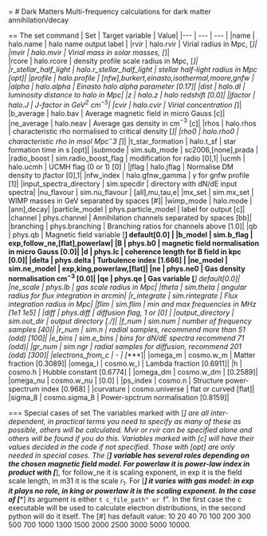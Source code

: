 = # Dark Matters
Multi-frequency calculations for dark matter annihilation/decay

== The set command
| Set | Target variable | Value|
|--- | --- | --- |
|name | halo.name | halo name output label |
|rvir | halo.rvir | Virial radius in Mpc, [*]|
|mvir | halo.mvir | Virial mass in solar masses, [*]|			
|rcore | halo.rcore | density profile scale radius in Mpc, [*]|
|r_stellar_half_light | halo.r_stellar_half_light | stellar half-light radius in Mpc [opt]|
|profile | halo.profile | [nfw],burkert,einasto,isothermal,moore,gnfw |
|alpha | halo.alpha | Einasto halo alpha parameter [0.17]|
|dist | halo.dl | luminosity distance to halo in Mpc|
|z | halo.z | halo redshift [0.0]|
|jfactor | halo.J | J-factor in GeV$^2$ cm$^{-5}$| 
|cvir | halo.cvir | Virial concentration [*]|
|b_average | halo.bav | Average magnetic field in micro Gauss [c]|
|ne_average | halo.neav | Average gas density in cm$^{-3}$ [c]|
|rhos | halo.rhos | characteristic rho normalised to critical density [*]|
|rho0 | halo.rho0 | characteristic rho in msol Mpc$^-3$ [*]|
|t_star_formation | halo.t_sf | star formation time in s [opt]|
|submode | sim.sub_mode | sc2006,[none],prada |
|radio_boost | sim.radio_boost_flag | modification for radio [0],1|
|ucmh | halo.ucmh | UCMH flag (0 or 1) [0] |
|jflag | halo.jflag | Normalise DM density to jfactor [0],1|
|nfw_index | halo.gfnw_gamma | $\gamma$ for gnfw profile [1]|
|input_spectra_directory | sim.specdir |  directory with dN/dE input spectra|
|nu_flavour | sim.nu_flavour | [all],mu,tau,e|
|mx_set | sim.mx_set | WIMP masses in GeV separated by spaces [\#]|	
|wimp_mode | halo.mode | [ann],decay|
|particle_model | phys.particle_model | label for output [c]|
|channel | phys.channel | Annihilation channels separated by spaces [bb]|
|branching | phys.branching | Branching ratios for channels above [1.0]|
|qb | phys.qb | Magnetic field variable [**] default[0.0] |
|b_model | sim.b_flag | exp,follow_ne,[flat],powerlaw|
|B | phys.b0 | magnetic field normalisation in micro Gauss [0.0]|
|d | phys.lc | coherence length for B field in kpc [0.0]|
|delta | phys.delta | Turbulence index [1.666] |
|ne_model | sim.ne_model | exp,king,powerlaw,[flat]|
|ne | phys.ne0 | Gas density normalisation cm$^{-3}$ [0.0]|
|qe | phys.qe | Gas variable  [***] default[0.0]|
|ne_scale | phys.lb | gas scale radius in Mpc|
|theta | sim.theta | angular radius for flux integration in arcmin|
|r_integrate | sim.rintegrate | Flux integration radius in Mpc|
|flim | sim.flim | min and max frequencies in MHz [1e1 1e5] |
|diff | phys.diff | diffusion flag, 1 or [0] |
|output_directory | sim.out_dir | output directory [./]|
|f_num | sim.num | number of frequency samples [40]|
|r_num | sim.n | radial samples, recommend more than 51 (odd) [100]|
|e_bins |  sim.e_bins | bins for dN/dE spectra recommend 71 (odd)|
|gr_num | sim.ngr | radial samples for diffusion, recommend 201 (odd) [300]|
|electrons_from_c | - | [****]|
|omega_m | cosmo.w_m | Matter fraction [0.3089]|
|omega_l | cosmo.w_l | Lambda fraction [0.6911]|
|h | cosmo.h | Hubble constant [0.6774] |
|omega_dm | cosmo.w_dm | [0.2589]|
|omega_nu | cosmo.w_nu | [0.0] |
|ps_index | cosmo.n | Structure power-spectrum index [0.968] |
|curvature | cosmo.universe | flat or curved [flat]|
|sigma_8 | cosmo.sigma_8 | Power-spctrum normalisation [0.8159]|

=== Special cases of set
The variables marked with [*] are all inter-dependent, in practical terms you need to specify as many of these as possible, others will be calculated. Mvir or rvir can be specified alone and others will be found if you do this. Variables marked with [c] will have their values decided in the code if not specified. Those with [opt] are only needed in special cases. The [**] variable has several roles depending on the chosen magnetic field model. For powerlaw it is power-law index in product with [***], for follow_ne it is scaling exponent, in exp it is the field scale length, in m31 it is the scale $r_1$. For [***] it varies with gas model: in exp it plays no role, in king or powerlaw it is the scaling exponent. In the case of [****] its argument is either ``t c_file_path" or ``f". In the first case the c executable will be used to calculate electron distributions, in the second python will do it itself. The [#] has default value: 10 20 40 70 100 200 300 500 700 1000 1300 1500 2000 2500 3000 5000 10000.